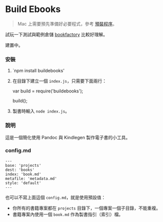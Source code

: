 Build Ebooks
============

> Mac 上需要預先準備好必要程式，參考 [預裝程序](https://github.com/wastemobile/buildebooks/blob/master/preinstall.md)。

試玩一下測試與範例倉儲 [bookfactory](https://github.com/wastemobile/bookfactory) 比較好理解。

建置中。

### 安裝

1. `npm install buildebooks'
2. 在目錄下建立一個 `index.js`，只需要下面兩行：

    var build = require('buildebooks');
    
    build();

3. 製書時輸入 `node index.js`。

### 說明

這是一個簡化使用 Pandoc 與 Kindlegen 製作電子書的小工具。

### config.md

```
---
base: 'projects'
dest: 'books'
index: 'book.md'
metafile: 'metadata.md'
style: 'default'
---
```

也可以不寫上面這個 `config.md`，就是使用預設值：

- 你所有的書籍專案都在 `projects` 目錄下，一個專案一個子目錄，不能重複。
- 書籍專案內使用一個 `book.md` 作為製書指引（索引）檔。

